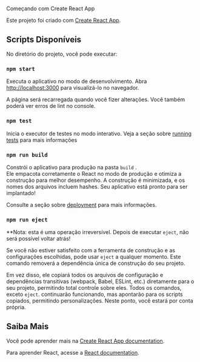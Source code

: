 # 
Começando com Create React App

Este projeto foi criado com [Create React App](https://github.com/facebook/create-react-app).

## Scripts Disponíveis

No diretório do projeto, você pode executar:

### `npm start`

Executa o aplicativo no modo de desenvolvimento.
Abra [http://localhost:3000](http://localhost:3000) para visualizá-lo no navegador.

A página será recarregada quando você fizer alterações.
Você também poderá ver erros de lint no console.

### `npm test`

Inicia o executor de testes no modo interativo.
Veja a seção sobre [running tests](https://facebook.github.io/create-react-app/docs/running-tests)  para mais informações

### `npm run build`

Constrói o aplicativo para produção na pasta `build` .\
Ele empacota corretamente o React no modo de produção e otimiza a construção para melhor desempenho.
A construção é minimizada, e os nomes dos arquivos incluem hashes.
Seu aplicativo está pronto para ser implantado!

Consulte a seção sobre [deployment](https://facebook.github.io/create-react-app/docs/deployment) para mais informações.

### `npm run eject`

**Nota: esta é uma operação irreversível. Depois de executar `eject`, não será possível voltar atrás!

Se você não estiver satisfeito com a ferramenta de construção e as configurações escolhidas, pode usar `eject`  a qualquer momento. Este comando removerá a dependência única de construção do seu projeto.

Em vez disso, ele copiará todos os arquivos de configuração e dependências transitivas (webpack, Babel, ESLint, etc.) diretamente para o seu projeto, permitindo total controle sobre eles. Todos os comandos, exceto `eject`. continuarão funcionando, mas apontarão para os scripts copiados, permitindo personalizações. Neste ponto, você estará por conta própria.

## Saiba Mais

Você pode aprender mais na [Create React App documentation](https://facebook.github.io/create-react-app/docs/getting-started).

Para aprender React, acesse a [React documentation](https://reactjs.org/).

